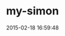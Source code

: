 ---
layout: post
title:  "my-simon"
repo:   "samcreate/simon-cli"
date:   2015-02-18 16:59:48
gemurl: https://github.com/samcreate/simon-cli
---